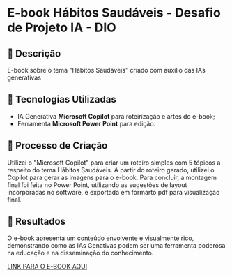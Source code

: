 # E-book Hábitos Saudáveis - Desafio de Projeto IA - DIO

## 📒 Descrição
E-book sobre o tema "Hábitos Saudáveis" criado com auxílio das IAs generativas

## 🤖 Tecnologias Utilizadas
- IA Generativa **Microsoft Copilot** para roteirização e artes do e-book;
- Ferramenta **Microsoft Power Point** para edição.

## 🧐 Processo de Criação
Utilizei o "Microsoft Copilot" para criar um roteiro simples com 5 tópicos a respeito do tema Hábitos Saudáveis. A partir do roteiro gerado, utilizei o Copilot para gerar as imagens para o e-book. Para concluir, a montagem final foi feita no Power Point, utilizando as sugestões de layout incorporadas no software, e exportada em formarto pdf para visualização final.

## 🚀 Resultados
O e-book apresenta um conteúdo envolvente e visualmente rico, demonstrando como as IAs Genativas podem ser uma ferramenta poderosa na educação e na disseminação do conhecimento.

[LINK PARA O E-BOOK AQUI](https://github.com/akmazurok/lab-natty-or-not/blob/main/H%C3%A1bitos%20Saud%C3%A1veis.pdf)
